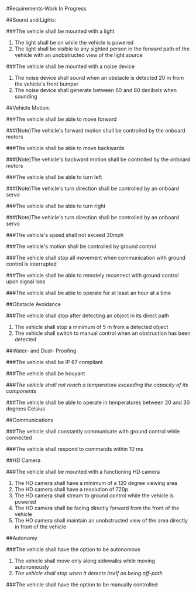 #Requirements-Work In Progress

##Sound and Lights:

###The vehicle shall be mounted with a light

  1. The light shall be on while the vehicle is powered
  2. The light shall be visible to any sighted person in the forward path of the vehicle with an unobstructed view of the light source

###The vehicle shall be mounted with a noise device

  1. The noise device shall sound when an obstacle is detected 20 m from the vehicle's front bumper
  2. The noise device shall generate between 60 and 80 decibels when sounding


##Vehicle Motion:

###The vehicle shall be able to move forward

###(Note)The vehicle's forward motion shall be controlled by the onboard motors

###The vehicle shall be able to move backwards

###(Note)The vehicle's backward motion shall be controlled by the onboard motors

###The vehicle shall be able to turn left

###(Note)The vehicle's turn direction shall be controlled by an onboard servo

###The vehicle shall be able to turn right

###(Note)The vehicle's turn direction shall be controlled by an onboard servo

###The vehicle's speed shall not exceed 30mph

###The vehicle's motion shall be controlled by ground control

###The vehicle shall stop all movement when communication with ground control is interrupted

###The vehicle shall be able to remotely reconnect with ground control upon signal loss

###The vehicle shall be able to operate for at least an hour at a time

##Obstacle Avoidance

###The vehicle shall stop after detecting an object in its direct path

1. The vehicle shall stop a minimum of 5 m from a detected object
2. The vehicle shall switch to manual control when an obstruction has been detected

##Water- and Dust- Proofing

###The vehicle shall be IP 67 compliant 

###The vehicle shall be bouyant

###*The vehicle shall not reach a temperature exceeding the capacity of its components*

###The vehicle shall be able to operate in temperatures between 20 and 30 degrees Celsius 

##Communications

###The vehicle shall constantly communicate with ground control while connected

###The vehicle shall respond to commands within 10 ms

##HD Camera

###The vehicle shall be mounted with a functioning HD camera

1. The HD camera shall have a minimum of a 120 degree viewing area
2. The HD camera shall have a resolution of 720p
3. The HD camera shall stream to ground control while the vehicle is powered
4. The HD camera shall be facing directly forward from the front of the vehicle
5. The HD camera shall maintain an unobstructed view of the area directly in front of the vehicle

##Autonomy

###The vehicle shall have the option to be autonomous

1. The vehicle shall move only along sidewalks while moving autonomously
2. *The vehicle shall stop when it detects itself as being off-path*

###The vehicle shall have the option to be manually controlled
